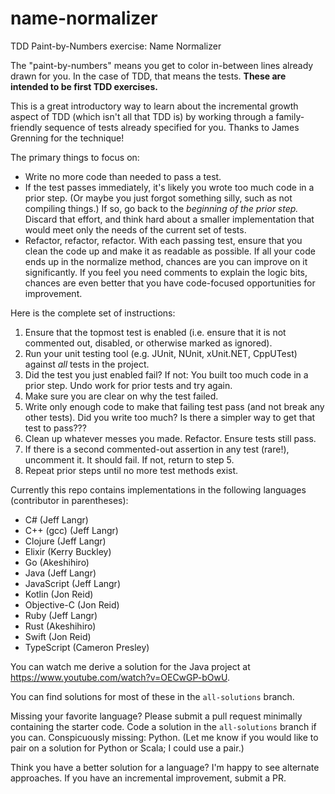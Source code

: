 # name-normalizer

TDD Paint-by-Numbers exercise: Name Normalizer

The "paint-by-numbers" means you get to color in-between lines already drawn for you. In the case of TDD, that means the tests. **These are intended to be first TDD exercises.**

This is a great introductory way to learn about the incremental growth aspect of TDD (which isn't all that TDD is) by working through a family-friendly sequence of tests already specified for you. Thanks to James Grenning for the technique!

The primary things to focus on:

- Write no more code than needed to pass a test.
- If the test passes immediately, it's likely you wrote too much code in a prior step. (Or maybe you just forgot something silly, such as not compiling things.) If so, go back to the _beginning of the prior step._ Discard that effort, and think hard about a smaller implementation that would meet only the needs of the current set of tests.
- Refactor, refactor, refactor. With each passing test, ensure that you clean the code up and make it as readable as possible. If all your code ends up in the normalize method, chances are you can improve on it significantly. If you feel you need comments to explain the logic bits, chances are even better that you have code-focused opportunities for improvement.

Here is the complete set of instructions:

1. Ensure that the topmost test is enabled (i.e. ensure that it is not commented out, disabled, or otherwise marked as ignored).
1. Run your unit testing tool (e.g. JUnit, NUnit, xUnit.NET, CppUTest) against _all_ tests in the project.
1. Did the test you just enabled fail? If not: You built too much code in a prior step. Undo work for prior tests and try again.
1. Make sure you are clear on why the test failed.
1. Write only enough code to make that failing test pass (and not break any other tests).
   Did you write too much? Is there a simpler way to get that test to pass???
1. Clean up whatever messes you made. Refactor. Ensure tests still pass.
1. If there is a second commented-out assertion in any test (rare!), uncomment it. It should fail. If not, return to step 5.
1. Repeat prior steps until no more test methods exist.

Currently this repo contains implementations in the following languages (contributor in parentheses):

- C# (Jeff Langr)
- C++ (gcc) (Jeff Langr)
- Clojure (Jeff Langr)
- Elixir (Kerry Buckley)
- Go (Akeshihiro)
- Java (Jeff Langr)
- JavaScript (Jeff Langr)
- Kotlin (Jon Reid)
- Objective-C (Jon Reid)
- Ruby (Jeff Langr)
- Rust (Akeshihiro)
- Swift (Jon Reid)
- TypeScript (Cameron Presley)

You can watch me derive a solution for the Java project at https://www.youtube.com/watch?v=OECwGP-bOwU.

You can find solutions for most of these in the `all-solutions` branch.

Missing your favorite language? Please submit a pull request minimally containing the starter code. Code a solution in the `all-solutions` branch if you can. Conspicuously missing: Python. (Let me know if you would like to pair on a solution for Python or Scala; I could use a pair.)

Think you have a better solution for a language? I'm happy to see alternate approaches. If you have an incremental improvement, submit a PR.
